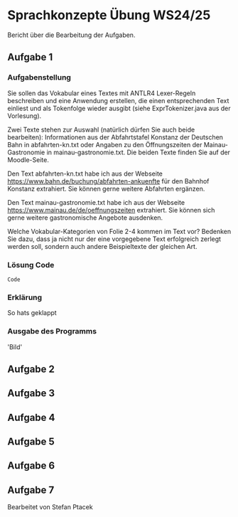 # Sprachkonzepte Übung WS24/25

Bericht über die Bearbeitung der Aufgaben.

## Aufgabe 1

### Aufgabenstellung

Sie sollen das Vokabular eines Textes mit ANTLR4 Lexer-Regeln beschreiben und eine Anwendung erstellen, die einen entsprechenden Text einliest und als Tokenfolge wieder ausgibt (siehe ExprTokenizer.java aus der Vorlesung).

Zwei Texte stehen zur Auswahl (natürlich dürfen Sie auch beide bearbeiten): Informationen aus der Abfahrtstafel Konstanz der Deutschen Bahn in abfahrten-kn.txt oder Angaben zu den Öffnungszeiten der Mainau-Gastronomie in mainau-gastronomie.txt. Die beiden Texte finden Sie auf der Moodle-Seite.

Den Text abfahrten-kn.txt habe ich aus der Webseite https://www.bahn.de/buchung/abfahrten-ankuenfte für den Bahnhof Konstanz extrahiert. Sie können gerne weitere Abfahrten ergänzen.

Den Text mainau-gastronomie.txt habe ich aus der Webseite https://www.mainau.de/de/oeffnungszeiten extrahiert. Sie können sich gerne weitere gastronomische Angebote ausdenken.

Welche Vokabular-Kategorien von Folie 2-4 kommen im Text vor? Bedenken Sie dazu, dass ja nicht nur der eine vorgegebene Text erfolgreich zerlegt werden soll, sondern auch andere Beispieltexte der gleichen Art.

### Lösung Code

```
Code
```

### Erklärung

So hats geklappt

### Ausgabe des Programms

'Bild'

## Aufgabe 2

## Aufgabe 3

## Aufgabe 4

## Aufgabe 5

## Aufgabe 6

## Aufgabe 7

Bearbeitet von Stefan Ptacek
